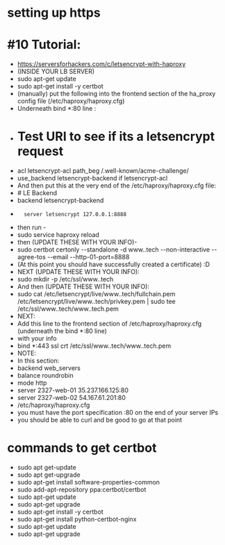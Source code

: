 # setting up https

# \#10 Tutorial:
- https://serversforhackers.com/c/letsencrypt-with-haproxy
- (INSIDE YOUR LB SERVER)
- sudo apt-get update
- sudo apt-get install -y certbot
- (manually) put the following into the frontend section of the ha_proxy config file (/etc/haproxy/haproxy.cfg)
- Underneath bind *:80 line :
-  	# Test URI to see if its a letsencrypt request
-  	acl letsencrypt-acl path_beg /.well-known/acme-challenge/
-  	use_backend letsencrypt-backend if letsencrypt-acl
- And then put this at the very end of the /etc/haproxy/haproxy.cfg file:
-	\# LE Backend
-	backend letsencrypt-backend
-  		server letsencrypt 127.0.0.1:8888
- then run -
- sudo service haproxy reload
- then (UPDATE THESE WITH YOUR INFO)-
- sudo certbot certonly --standalone -d www.<yourdomainname>.tech --non-interactive --agree-tos --email 	<youremailaddress> --http-01-port=8888
- (At this point you should have successfully created a certificate) :D
- NEXT (UPDATE THESE WITH YOUR INFO):
- sudo mkdir -p /etc/ssl/www.<yourdomainname>.tech
- And then (UPDATE THESE WITH YOUR INFO):
- sudo cat /etc/letsencrypt/live/www.<yourdomainname>.tech/fullchain.pem /etc/letsencrypt/live/www.<yourdomainname>.tech/privkey.pem | sudo tee /etc/ssl/www.<yourdomainname>.tech/www.<yourdomainname>.tech.pem
- NEXT:
- Add this line to the frontend section of /etc/haproxy/haproxy.cfg (underneath the bind *:80 line)
- with your info
-	bind *:443 ssl crt /etc/ssl/www.<yourdomainname>.tech/www.<yourdomainname>.tech.pem
- NOTE:
- In this section:
- backend web_servers
-    balance roundrobin
-    mode http
-    server 2327-web-01 35.237.166.125:80
-    server 2327-web-02 54.167.61.201:80
- /etc/haproxy/haproxy.cfg
- you must have the port specification :80 on the end of your server IPs
- you should be able to curl and be good to go at that point 

# commands to get certbot

-    sudo apt get-update
-    sudo apt get-upgrade
-    sudo apt-get install software-properties-common
-    sudo add-apt-repository ppa:certbot/certbot
-    sudo apt-get update
-    sudo apt-get upgrade
-    sudo apt-get install -y certbot
-    sudo apt-get install python-certbot-nginx
-    sudo apt-get update
-    sudo apt-get upgrade

